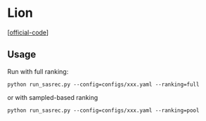 

# Lion

[[official-code](https://github.com/google/automl/blob/master/lion/lion_pytorch.py)]


## Usage

Run with full ranking:

    python run_sasrec.py --config=configs/xxx.yaml --ranking=full

or with sampled-based ranking

    python run_sasrec.py --config=configs/xxx.yaml --ranking=pool